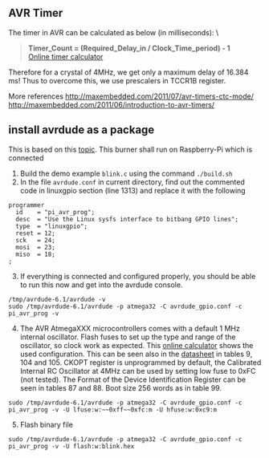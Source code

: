 ## AVR Timer
The timer in AVR can be calculated as below (in milliseconds): \
>**Timer_Count = (Required_Delay_in / Clock_Time_period) - 1** \
[Online timer calculator](http://eleccelerator.com/avr-timer-calculator/)

Therefore for a crystal of 4MHz, we get only a maximum delay of 16.384 ms! Thus to overcome this, we use prescalers in TCCR1B register.

More references
http://maxembedded.com/2011/07/avr-timers-ctc-mode/ \
http://maxembedded.com/2011/06/introduction-to-avr-timers/

## install avrdude as a package
This is based on this [topic](https://learn.adafruit.com/program-an-avr-or-arduino-using-raspberry-pi-gpio-pins/installation).
This burner shall run on Raspberry-Pi which is connected

1. Build the demo example `blink.c` using the command `./build.sh`
2. In the file `avrdude.conf` in current directory, find out the commented code in linuxgpio section (line 1313) and replace it with the following
```
programmer
  id    = "pi_avr_prog";
  desc  = "Use the Linux sysfs interface to bitbang GPIO lines";
  type  = "linuxgpio";
  reset = 12;
  sck   = 24;
  mosi  = 23;
  miso  = 18;
;
```
3. If everything is connected and configured properly, you should be able to run this now  and get into the avrdude console.
```
/tmp/avrdude-6.1/avrdude -v
sudo /tmp/avrdude-6.1/avrdude -p atmega32 -C avrdude_gpio.conf -c pi_avr_prog -v
```
4. The AVR AtmegaXXX microcontrollers comes with a default 1 MHz internal oscillator. Flash fuses to set up the type and range of the oscillator, so clock work as expected. This [online calculator](https://eleccelerator.com/fusecalc/fusecalc.php?chip=atmega32&LOW=FF&HIGH=C9&LOCKBIT=FF) shows the used configuration. This can be seen also in the [datasheet](doc2503.pdf) in tables 9, 104 and 105. CKOPT register is unprogrammed by default, the Calibrated Internal RC Oscillator at 4MHz can be used by setting low fuse to 0xFC (not tested). The Format of the Device Identification Register can be seen in tables 87 and 88. Boot size 256 words as in table 99.
```
sudo /tmp/avrdude-6.1/avrdude -p atmega32 -C avrdude_gpio.conf -c pi_avr_prog -v -U lfuse:w:~~0xff~~0xfc:m -U hfuse:w:0xc9:m
```
5. Flash binary file
```
sudo /tmp/avrdude-6.1/avrdude -p atmega32 -C avrdude_gpio.conf -c pi_avr_prog -v -U flash:w:blink.hex
```